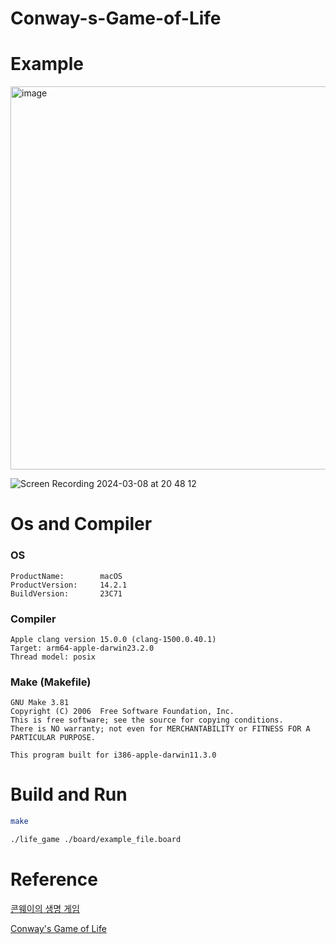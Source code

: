 # Conway-s-Game-of-Life

# Example
<img width="613" alt="image" src="https://github.com/Tastypotato245/Conway-s-Game-of-Life/assets/63251068/6a9e281a-5285-4a37-948e-0fa6b1b57247">

![Screen Recording 2024-03-08 at 20 48 12](https://github.com/Tastypotato245/Conway-s-Game-of-Life/assets/63251068/4228e000-7c6b-4ebe-9aa6-21df8cc661da)



# Os and Compiler
### OS
```
ProductName:		macOS
ProductVersion:		14.2.1
BuildVersion:		23C71
```

### Compiler
```
Apple clang version 15.0.0 (clang-1500.0.40.1)
Target: arm64-apple-darwin23.2.0
Thread model: posix
```

### Make (Makefile)
```
GNU Make 3.81
Copyright (C) 2006  Free Software Foundation, Inc.
This is free software; see the source for copying conditions.
There is NO warranty; not even for MERCHANTABILITY or FITNESS FOR A
PARTICULAR PURPOSE.

This program built for i386-apple-darwin11.3.0
```

# Build and Run
```bash
make
```

```bash
./life_game ./board/example_file.board
```


# Reference
[콘웨이의 생명 게임](https://namu.wiki/w/%EC%BD%98%EC%9B%A8%EC%9D%B4%EC%9D%98%20%EC%83%9D%EB%AA%85%20%EA%B2%8C%EC%9E%84)

[Conway's Game of Life](https://en.wikipedia.org/wiki/Conway%27s_Game_of_Life)
